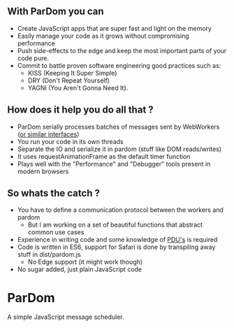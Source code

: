 With ParDom you can
-------------------

* Create JavaScript apps that are super fast and light on the memory
* Easily manage your code as it grows without compromising performance
* Push side-effects to the edge and keep the most important parts of your code pure.
* Commit to battle proven software engineering good practices such as:
	* KISS (Keeping It Super Simple)
	* DRY (Don't Repeat Yourself) 
	* YAGNI (You Aren't Gonna Need It).

How does it help you do all that ?
----------------------------------

* ParDom serially processes batches of messages sent by WebWorkers ([or similar interfaces](https://github.com/audreyt/node-webworker-threads))
* You run your code in its own threads
* Separate the IO and serialize it in pardom (stuff like DOM reads/writes)
* It uses requestAnimationFrame as the default timer function
* Plays well with the "Performance" and "Debugger" tools present in modern browsers

So whats the catch ?
--------------------

* You have to define a communication protocol between the workers and pardom
	* But I am working on a set of beautiful functions that abstract common use cases
* Experience in writing code and some knowledge of [PDU's](https://en.wikipedia.org/wiki/Protocol_data_unit) is required
* Code is written in ES6, support for Safari is done by transpiling away stuff in dist/pardom.js
	* No Edge support (it might work though)
* No sugar added, just plain JavaScript code


ParDom
======

A simple JavaScript message scheduler.


